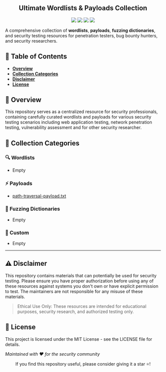 <div align="center">

<h2>Ultimate Wordlists & Payloads Collection</h2>

</div>


<div align="center">

<img src="https://img.shields.io/github/license/unknown-bd/Word-Lists">
<img src="https://img.shields.io/github/last-commit/unknown-bd/Word-Lists">
<img src="https://img.shields.io/github/contributors/unknown-bd/Word-Lists">
<img src="https://img.shields.io/github/repo-size/unknown-bd/Word-Lists">

</div>

A comprehensive collection of **wordlists**, **payloads**, **fuzzing dictionaries**, and security testing resources for penetration testers, bug bounty hunters, and security researchers.

<h2> 📑 Table of Contents </h2>

- [**Overview**](#-overviewoverview)
- [**Collection Categories**](#-collection-categories)
- [**Disclaimer**](#️-disclaimer)
- [**License**](#-license)


<h2 id="overview">

## 📖 Overview

</h2>
This repository serves as a centralized resource for security professionals, containing carefully curated wordlists and payloads for various security testing scenarios including web application testing, network penetration testing, vulnerability assessment and for other security researcher.

<h2 id="category">

## 📁 Collection Categories

</h2>

### 🔍 Wordlists
- Empty

### ⚡ Payloads

- [path-traversal-payload.txt](https://github.com/unknown-bd/Word-Lists/blob/main/Payload/path-traversal-payload.txt)

### 🎯 Fuzzing Dictionaries
- Empty

### 🔧 Custom
- Empty

---
<h2 id="disclaimer">

## ⚠️ Disclaimer

</h2>

This repository contains materials that can potentially be used for security testing. Please ensure you have proper authorization before using any of these resources against systems you don't own or have explicit permission to test. The maintainers are not responsible for any misuse of these materials.

> Ethical Use Only: These resources are intended for educational purposes, security research, and authorized testing only.

<h2 id="license">

## 📜 License

</h2>

This project is licensed under the MIT License - see the LICENSE file for details.

*Maintained with ❤️ for the security community*

<div align="center">

If you find this repository useful, please consider giving it a star ⭐!

</div>








